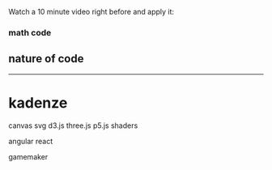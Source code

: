 Watch a 10 minute video right before and apply it:
  ### math code
  ##  nature of code
  -------------------------------
  # kadenze 

canvas
svg
d3.js
three.js
p5.js
shaders


angular
react



gamemaker
